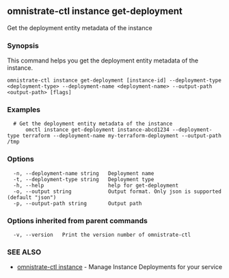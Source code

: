 ## omnistrate-ctl instance get-deployment

Get the deployment entity metadata of the instance

### Synopsis

This command helps you get the deployment entity metadata of the instance.

```
omnistrate-ctl instance get-deployment [instance-id] --deployment-type <deployment-type> --deployment-name <deployment-name> --output-path <output-path> [flags]
```

### Examples

```
  # Get the deployment entity metadata of the instance
	  omctl instance get-deployment instance-abcd1234 --deployment-type terraform --deployment-name my-terraform-deployment --output-path /tmp
```

### Options

```
  -n, --deployment-name string   Deployment name
  -t, --deployment-type string   Deployment type
  -h, --help                     help for get-deployment
  -o, --output string            Output format. Only json is supported (default "json")
  -p, --output-path string       Output path
```

### Options inherited from parent commands

```
  -v, --version   Print the version number of omnistrate-ctl
```

### SEE ALSO

- [omnistrate-ctl instance](omnistrate-ctl_instance.md) - Manage Instance Deployments for your service
